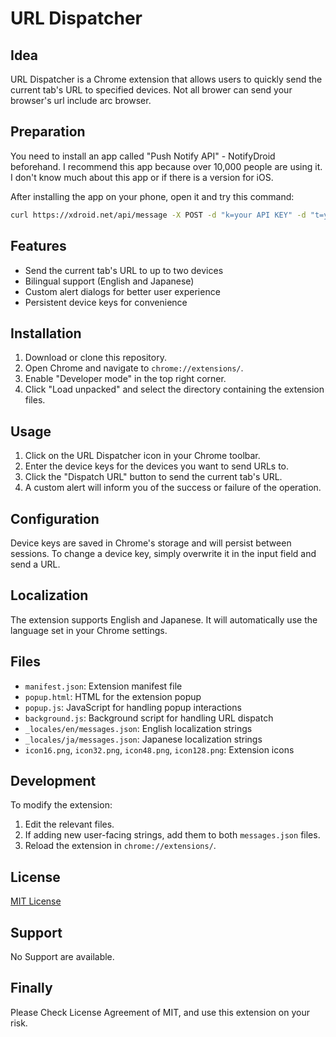 # URL Dispatcher

## Idea
URL Dispatcher is a Chrome extension that allows users to quickly send the current tab's URL to specified devices.
Not all brower can send your browser's url include arc browser.

## Preparation
You need to install an app called "Push Notify API" - NotifyDroid beforehand. I recommend this app because over 10,000 people are using it. I don't know much about this app or if there is a version for iOS.

After installing the app on your phone, open it and try this command:

```bash
curl https://xdroid.net/api/message -X POST -d "k=your API KEY" -d "t=your title" -d "c=your message" -d "u=http://url you are sending"
```

## Features

- Send the current tab's URL to up to two devices
- Bilingual support (English and Japanese)
- Custom alert dialogs for better user experience
- Persistent device keys for convenience

## Installation

1. Download or clone this repository.
2. Open Chrome and navigate to `chrome://extensions/`.
3. Enable "Developer mode" in the top right corner.
4. Click "Load unpacked" and select the directory containing the extension files.

## Usage

1. Click on the URL Dispatcher icon in your Chrome toolbar.
2. Enter the device keys for the devices you want to send URLs to.
3. Click the "Dispatch URL" button to send the current tab's URL.
4. A custom alert will inform you of the success or failure of the operation.

## Configuration

Device keys are saved in Chrome's storage and will persist between sessions. To change a device key, simply overwrite it in the input field and send a URL.

## Localization

The extension supports English and Japanese. It will automatically use the language set in your Chrome settings.

## Files

- `manifest.json`: Extension manifest file
- `popup.html`: HTML for the extension popup
- `popup.js`: JavaScript for handling popup interactions
- `background.js`: Background script for handling URL dispatch
- `_locales/en/messages.json`: English localization strings
- `_locales/ja/messages.json`: Japanese localization strings
- `icon16.png`, `icon32.png`, `icon48.png`, `icon128.png`: Extension icons

## Development

To modify the extension:

1. Edit the relevant files.
2. If adding new user-facing strings, add them to both `messages.json` files.
3. Reload the extension in `chrome://extensions/`.


## License

[MIT License](LICENSE)

## Support
No Support are available.

## Finally 
Please Check License Agreement of MIT, and use this extension on your risk. 
